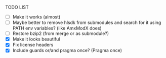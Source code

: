 TODO LIST
- [ ] Make it works (almost)
- [ ] Maybe better to remove hlsdk from submodules and search for it using PATH env variables? (like AmxModX does)
- [ ] Restore bzip2 (from merge or as submodule?)
- [x] Make it looks beautiful
- [x] Fix license headers
- [x] Include guards or/and pragma once? (Pragma once)